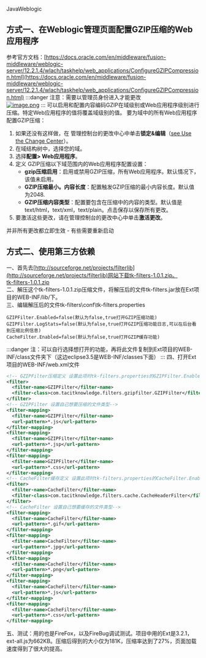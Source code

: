 JavaWeblogic
<a name="AX0tJ"></a>
## 方式一、在Weblogic管理页面配置GZIP压缩的Web应用程序
参考官方文档：[https://docs.oracle.com/en/middleware/fusion-middleware/weblogic-server/12.2.1.4/wlach/taskhelp/web_applications/ConfigureGZIPCompression.html](https://docs.oracle.com/en/middleware/fusion-middleware/weblogic-server/12.2.1.4/wlach/taskhelp/web_applications/ConfigureGZIPCompression.html)
:::danger
注意：需要以管理员身份进入才能更改<br />[![image.png](https://cdn.nlark.com/yuque/0/2022/png/396745/1669973095844-52ba285d-d6db-47ae-a239-fbad0493de76.png#averageHue=%23f3f2f1&clientId=udbfff7ef-757d-4&from=paste&height=713&id=u287a644b&originHeight=1783&originWidth=3840&originalType=binary&ratio=1&rotation=0&showTitle=false&size=455305&status=done&style=none&taskId=u747192f0-cfa8-4581-b76d-fff884f026b&title=&width=1536)](https://docs.oracle.com/en/middleware/fusion-middleware/weblogic-server/12.2.1.4/wlach/taskhelp/console/UseTheChangeCenter.html)
:::
可以启用和配置内容编码GZIP在域级别或Web应用程序级别进行压缩。特定Web应用程序的值将覆盖域级别的值。 要为域中的所有Web应用程序配置GZIP压缩：

1. 如果还没有这样做，在 管理控制台的更改中心中单击**锁定&编辑**（[see Use the Change Center](http://docs.oracle.com/middleware/1221/wls/WLACH/taskhelp/console/UseTheChangeCenter.html)）。
2. 在域结构树中，选择您的域。
3. 选择**配置> Web应用程序**。
4. 定义 GZIP压缩以下域范围内的Web应用程序配置设置：
   - **gzip压缩启用**：启用或禁用GZIP压缩，所有Web应用程序。默认情况下，该值未启用。
   - **GZIP压缩最小。内容长度**：配置触发GZIP压缩的最小内容长度。默认值为2048.
   - **GZIP压缩内容类型**：配置要包含在压缩中的内容的类型。默认值是text/html，text/xml，text/plain。点击保存以保存所有更改。
5. 要激活这些更改，请在管理控制台的更改中心中单击**激活更改**。

并非所有更改都立即生效 - 有些需要重新启动
<a name="HuBfC"></a>
## 方式二、使用第三方依赖
一、首先去[http://sourceforge.net/projects/filterlib](http://sourceforge.net/projects/filterlib)网站下载tk-filters-1.0.1.zip。<br />[tk-filters-1.0.1.zip](https://www.yuque.com/attachments/yuque/0/2022/zip/396745/1669946226858-cc6e4bf6-e260-4df7-a09e-e857c47284f8.zip?_lake_card=%7B%22src%22%3A%22https%3A%2F%2Fwww.yuque.com%2Fattachments%2Fyuque%2F0%2F2022%2Fzip%2F396745%2F1669946226858-cc6e4bf6-e260-4df7-a09e-e857c47284f8.zip%22%2C%22name%22%3A%22tk-filters-1.0.1.zip%22%2C%22size%22%3A97412%2C%22type%22%3A%22application%2Fx-zip-compressed%22%2C%22ext%22%3A%22zip%22%2C%22source%22%3A%22%22%2C%22status%22%3A%22done%22%2C%22mode%22%3A%22title%22%2C%22download%22%3Atrue%2C%22taskId%22%3A%22uf3537370-f707-442e-a956-f7de4e116ca%22%2C%22taskType%22%3A%22upload%22%2C%22__spacing%22%3A%22both%22%2C%22id%22%3A%22u4a9bb171%22%2C%22margin%22%3A%7B%22top%22%3Atrue%2C%22bottom%22%3Atrue%7D%2C%22card%22%3A%22file%22%7D)<br />二、解压这个tk-filters-1.0.1.zip压缩文件，将解压后的文件tk-filters.jar放在Ext项目的WEB-INF/lib/下。<br />三、编辑解压后的文件tk-filters\conf\tk-filters.properties
```
GZIPFilter.Enabled=false(默认为false,true打开GZIP压缩功能)
GZIPFilter.LogStats=false(默认为false,true打开GZIP压缩功能日志,可以在后台看到压缩比例信息)
CacheFilter.Enabled=false(默认为false,true打开GZIP缓存功能)
```
:::danger
注：可以自行选择想打开的功能，再将此文件复制到Ext项目的WEB-INF/class文件夹下（这边eclipse3.5是WEB-INF/classes下面）
:::
四、打开Ext项目的WEB-INF/web.xml文件
```xml
<!-- GZIPFilter压缩定义 设置此项时tk-filters.properties的GZIPFilter.Enabled=true才可用-->
<filter>
  <filter-name>GZIPFilter</filter-name>
  <filter-class>com.tacitknowledge.filters.gzipfilter.GZIPFilter</filter-class>
</filter>
<!-- GZIPFilter 设置自己想要压缩的文件类型-->
<filter-mapping>
  <filter-name>GZIPFilter</filter-name>
  <url-pattern>*.js</url-pattern>
</filter-mapping>
<filter-mapping>
  <filter-name>GZIPFilter</filter-name>
  <url-pattern>*.jsp</url-pattern>
</filter-mapping>
<filter-mapping>
  <filter-name>GZIPFilter</filter-name>
  <url-pattern>*.css</url-pattern>
</filter-mapping>
<!-- CacheFilter缓存定义 设置此项时tk-filters.properties的CacheFilter.Enabled=true才可用 -->
<filter>
  <filter-name>CacheFilter</filter-name>
  <filter-class>com.tacitknowledge.filters.cache.CacheHeaderFilter</filter-class>
</filter>
<!-- CacheFilter 设置自己想要缓存的文件类型-->
<filter-mapping>
  <filter-name>CacheFilter</filter-name>
  <url-pattern>*.gif</url-pattern>
</filter-mapping>
<filter-mapping>
  <filter-name>CacheFilter</filter-name>
  <url-pattern>*.jpg</url-pattern>
</filter-mapping>
<filter-mapping>
  <filter-name>CacheFilter</filter-name>
  <url-pattern>*.png</url-pattern>
</filter-mapping>
<filter-mapping>
  <filter-name>CacheFilter</filter-name>
  <url-pattern>*.js</url-pattern>
</filter-mapping>
<filter-mapping>
  <filter-name>CacheFilter</filter-name>
  <url-pattern>*.css</url-pattern>
</filter-mapping>
```
五、测试：用的也是FireFox，以及FireBug调试测试。项目中用的Ext是3.2.1，ext-all.js为662KB。压缩后得到的大小仅为181K，压缩率达到了27%，页面加载速度得到了很大的提高。
